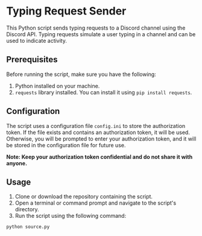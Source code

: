 # Typing Request Sender

This Python script sends typing requests to a Discord channel using the Discord API. Typing requests simulate a user typing in a channel and can be used to indicate activity.

## Prerequisites

Before running the script, make sure you have the following:

1. Python installed on your machine.
2. `requests` library installed. You can install it using `pip install requests`.

## Configuration

The script uses a configuration file `config.ini` to store the authorization token. If the file exists and contains an authorization token, it will be used. Otherwise, you will be prompted to enter your authorization token, and it will be stored in the configuration file for future use.

**Note: Keep your authorization token confidential and do not share it with anyone.**

## Usage

1. Clone or download the repository containing the script.
2. Open a terminal or command prompt and navigate to the script's directory.
3. Run the script using the following command:

```bash
python source.py

